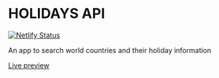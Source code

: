# HOLIDAYS API
[![Netlify Status](https://api.netlify.com/api/v1/badges/03bb00cd-f521-4c1a-af72-1e86f8b1d167/deploy-status)](https://app.netlify.com/sites/holidaysapi/deploys)

An app to search world countries and their holiday information

[Live preview](https://holidaysapi.netlify.app)
